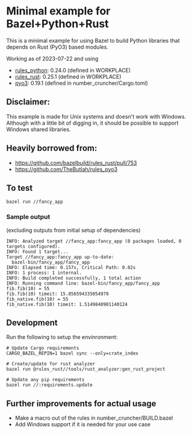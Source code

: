 # Minimal example for Bazel+Python+Rust

This is a minimal example for using Bazel to build Python libraries that depends on Rust (PyO3) based modules.

Working as of 2023-07-22 and using

- [rules_python](https://github.com/bazelbuild/rules_python/): 0.24.0 (defined in WORKPLACE)
- [rules_rust](https://github.com/bazelbuild/rules_rust): 0.25.1 (defined in WORKPLACE)
- [pyo3](https://pyo3.rs/v0.19.1/): 0.19.1 (defined in number_cruncher/Cargo.toml)

## Disclaimer:

This example is made for Unix systems and doesn't work with Windows.
Although with a little bit of digging in, it should be possible to support Windows shared libraries.

## Heavily borrowed from:

- https://github.com/bazelbuild/rules_rust/pull/753
- https://github.com/TheButlah/rules_pyo3

## To test

```
bazel run //fancy_app
```

### Sample output

(excluding outputs from initial setup of dependencies)

```
INFO: Analyzed target //fancy_app:fancy_app (0 packages loaded, 0 targets configured).
INFO: Found 1 target...
Target //fancy_app:fancy_app up-to-date:
  bazel-bin/fancy_app/fancy_app
INFO: Elapsed time: 0.157s, Critical Path: 0.02s
INFO: 1 process: 1 internal.
INFO: Build completed successfully, 1 total action
INFO: Running command line: bazel-bin/fancy_app/fancy_app
fib.fib(10) = 55
fib.fib(10) timeit: 15.856594335054979
fib_native.fib(10) = 55
fib_native.fib(10) timeit: 1.5149840901140124
```

## Development

Run the following to setup the envinronment:

```
# Update Cargo requirements
CARGO_BAZEL_REPIN=1 bazel sync --only=crate_index

# Create/update for rust analyzer
bazel run @rules_rust//tools/rust_analyzer:gen_rust_project

# Update any pip requirements
bazel run //:requirements.update
```

## Further improvements for actual usage

- Make a macro out of the rules in number_cruncher/BUILD.bazel
- Add Windows support if it is needed for your use case
